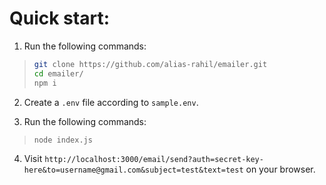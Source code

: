 # Quick start:

1. Run the following commands:

> ```sh
> git clone https://github.com/alias-rahil/emailer.git
> cd emailer/
> npm i
> ```

2. Create a `.env` file according to `sample.env`.

3. Run the following commands:

> ```sh
> node index.js
> ```

4. Visit `http://localhost:3000/email/send?auth=secret-key-here&to=username@gmail.com&subject=test&text=test` on your browser.
